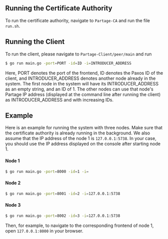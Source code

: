 ## Running the Certificate Authority
To run the certificate authority, navigate to `Partage-CA` and run the file `run.sh`.
## Running the Client
To run the client, please navigate to `Partage-Client/peer/main` and run
```bash
$ go run main.go -port=PORT -id=ID -i=INTRODUCER_ADDRESS
```
Here, PORT denotes the port of the frontend, ID denotes the Paxos ID of the client, and INTRODUCER_ADDRESS denotes another node already in the system.
The first node in the system will have its INTRODUCER_ADDRESS as an empty string, and an ID of 1. The other nodes can use that node's Partage IP address 
(displayed at the command line after running the client) as INTRODUCER_ADDRESS and with increasing IDs.
## Example
Here is an example for running the system with three nodes. Make sure that the certificate authority is already running in the background.
We also assume that the IP address of the node 1 is `127.0.0.1:5738`. In your case, you should use the IP address displayed on the console after
starting node 1.
#### Node 1
```bash
$ go run main.go -port=8000 -id=1 -i=
```
#### Node 2
```bash
$ go run main.go -port=8001 -id=2 -i=127.0.0.1:5738
```
#### Node 3
```bash
$ go run main.go -port=8002 -id=3 -i=127.0.0.1:5738
```
Then, for example, to navigate to the corresponding frontend of node 1, open `127.0.0.1:8000` in your browser.
